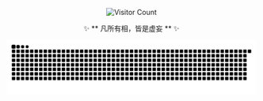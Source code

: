

<div align="center">

![Visitor Count](https://profile-counter.glitch.me/newguobiao/count.svg)


✨ ** 凡所有相，皆是虚妄 ** ✨

<!--
![Anurag's GitHub stats](https://github-readme-stats.vercel.app/api?username=jingyaogong&show_icons=true&theme=merko)
-->

<picture>
  <source media="(prefers-color-scheme: dark)" srcset="https://raw.githubusercontent.com/newguobiao/newguobiao/output/github-contribution-grid-snake-dark.svg">
  <source media="(prefers-color-scheme: light)" srcset="https://raw.githubusercontent.com/newguobiao/newguobiao/output/github-contribution-grid-snake.svg">
  <img alt="github contribution grid snake animation" src="https://raw.githubusercontent.com/newguobiao/newguobiao/output/github-contribution-grid-snake.svg">
</picture>




</div>




